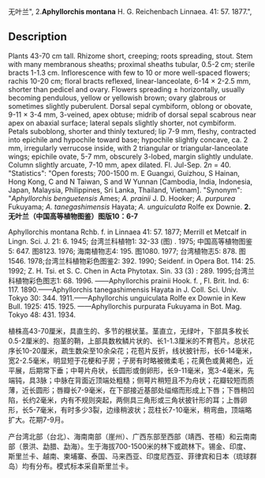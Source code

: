 无叶兰",
2.**Aphyllorchis montana** H. G. Reichenbach Linnaea. 41: 57. 1877.",

## Description
Plants 43-70 cm tall. Rhizome short, creeping; roots spreading, stout. Stem with many membranous sheaths; proximal sheaths tubular, 0.5-2 cm; sterile bracts 1-1.3 cm. Inflorescence with few to 10 or more well-spaced flowers; rachis 10-20 cm; floral bracts reflexed, linear-lanceolate, 6-14 × 2-2.5 mm, shorter than pedicel and ovary. Flowers spreading ± horizontally, usually becoming pendulous, yellow or yellowish brown; ovary glabrous or sometimes slightly puberulent. Dorsal sepal cymbiform, oblong or obovate, 9-11 × 3-4 mm, 3-veined, apex obtuse; midrib of dorsal sepal scabrous near apex on abaxial surface; lateral sepals slightly shorter, not cymbiform. Petals suboblong, shorter and thinly textured; lip 7-9 mm, fleshy, contracted into epichile and hypochile toward base; hypochile slightly concave, ca. 2 mm, irregularly verrucose inside, with 2 triangular or triangular-lanceolate wings; epichile ovate, 5-7 mm, obscurely 3-lobed, margin slightly undulate. Column slightly arcuate, 7-10 mm, apex dilated. Fl. Jul-Sep. 2*n* = 40.
  "Statistics": "Open forests; 700-1500 m. E Guangxi, Guizhou, S Hainan, Hong Kong, C and N Taiwan, S and W Yunnan [Cambodia, India, Indonesia, Japan, Malaysia, Philippines, Sri Lanka, Thailand, Vietnam].
  "Synonym": "*Aphyllorchis benguetensis* Ames; *A. prainii* J. D. Hooker; *A. purpurea* Fukuyama; *A. tanegashimensis* Hayata; *A. unguiculata* Rolfe ex Downie.
**2.无叶兰（中国高等植物图鉴）图版10：6-7**

Aphyllorchis montana Rchb. f. in Linnaea 41: 57. 1877; Merrill et Metcalf in Lingn. Sci. J. 21: 6. 1945; 台湾兰科植物1: 32-33 (图) . 1975; 中国高等植物图鉴5: 647. 图8123. 1976; 海南植物志4: 195. 图1080. 1977; 台湾植物志5: 878. 图1546. 1978;台湾兰科植物彩色图鉴2: 392. 1990; Seidenf. in Opera Bot. 114: 25. 1992; Z. H. Tsi. et S. C. Chen in Acta Phytotax. Sin. 33 (3) : 289. 1995;台湾兰科植物彩色图志1: 68. 1996. ——Aphyllorchis prainii Hook. f. , Fl. Brit. Ind. 6: 117. 1890.——Aphyllorchis tanegashimensis Hayata in J. Coll. Sci. Univ. Tokyo 30: 344. 1911.——Aphyllorchis unguiculata Rolfe ex Downie in Kew Bull. 1925: 415. 1925. ——Aphyllorchis purpurata Fukuyama in Bot. Mag. Tokyo 48: 431. 1934.

植株高43-70厘米，具直生的、多节的根状茎。茎直立，无绿叶，下部具多枚长0.5-2厘米的、抱茎的鞘，上部具数枚鳞片状的、长1-1.3厘米的不育苞片。总状花序长10-20厘米，疏生数朵至10余朵花；花苞片反折，线状披针形，长6-14毫米，宽2-2.5毫米，明显短于花梗和子房；子房有时略被微柔毛；花黄色或黄褐色，近平展，后期常下垂；中萼片舟状，长圆形或倒卵形，长9-11毫米，宽3-4毫米，先端钝，具3脉；中脉在背面近顶端处粗糙；侧萼片稍短且不为舟状；花瓣较短而质薄，近长圆形；唇瓣长7-9毫米，在下部接近基部处缢缩而形成上下唇；下唇稍凹陷，长约2毫米，内有不规则突起，两侧具三角形或三角状披针形的耳；上唇卵形，长5-7毫米，有时多少3裂，边缘稍波状；蕊柱长7-10毫米，稍弯曲，顶端略扩大。花期7-9月。

产台湾北部（台北）、海南南部（崖州）、广西东部至西部（靖西、苍梧）和云南南部（景洪、勐腊、勐海）。生于海拔700-1500米的林下或疏林下。锡金、印度、斯里兰卡、越南、柬埔寨、泰国、马来西亚、印度尼西亚、菲律宾和日本（琉球群岛）均有分布。模式标本采自斯里兰卡。
